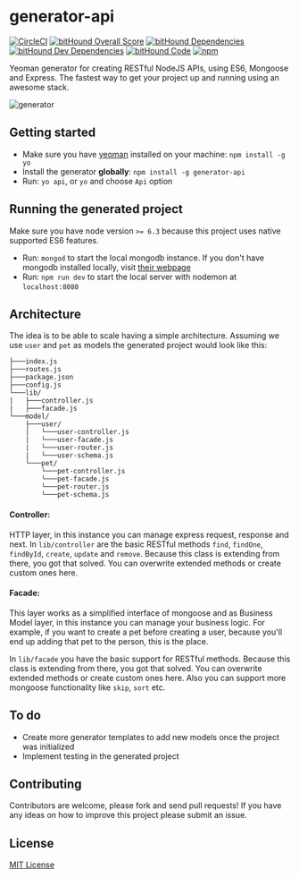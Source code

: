 # generator-api

[![CircleCI](https://circleci.com/gh/ndelvalle/generator-api.svg?style=svg)](https://circleci.com/gh/ndelvalle/generator-api)
[![bitHound Overall Score](https://www.bithound.io/github/ndelvalle/generator-api/badges/score.svg)](https://www.bithound.io/github/ndelvalle/generator-api)
[![bitHound Dependencies](https://www.bithound.io/github/ndelvalle/generator-api/badges/dependencies.svg)](https://www.bithound.io/github/ndelvalle/generator-api/master/dependencies/npm)
[![bitHound Dev Dependencies](https://www.bithound.io/github/ndelvalle/generator-api/badges/devDependencies.svg)](https://www.bithound.io/github/ndelvalle/generator-api/master/dependencies/npm)
[![bitHound Code](https://www.bithound.io/github/ndelvalle/generator-api/badges/code.svg)](https://www.bithound.io/github/ndelvalle/generator-api)
[![npm](https://img.shields.io/npm/v/generator-api.svg?maxAge=2592000?style=flat-square)](https://www.npmjs.com/package/generator-api)

Yeoman generator for creating RESTful NodeJS APIs, using ES6, Mongoose and Express. The fastest way to get your project up and running using an awesome stack.

![generator](http://yeoman.io/static/illustration-home-inverted.91b07808be.png)


## Getting started

- Make sure you have [yeoman](https://github.com/yeoman/yo) installed on your machine:
    `npm install -g yo`
- Install the generator **globally**: `npm install -g generator-api`
- Run: `yo api`, or `yo` and choose `Api` option

## Running the generated project
Make sure you have node version `>= 6.3` because this project uses native supported ES6 features.

- Run: `mongod` to start the local mongodb instance. If you don't have mongodb installed locally, visit [their webpage](https://docs.mongodb.com/manual/installation/)
- Run: `npm run dev` to start the local server with nodemon at `localhost:8080`

## Architecture
The idea is to be able to scale having a simple architecture. Assuming we use `user` and `pet` as models the generated project would look like this:

```
├───index.js
├───routes.js
├───package.json
├───config.js
└───lib/
|   ├───controller.js
|   ├───facade.js
└───model/
    ├───user/
    │   └───user-controller.js
    |   └───user-facade.js
    |   └───user-router.js
    |   └───user-schema.js
    └───pet/
        └───pet-controller.js
        └───pet-facade.js
        └───pet-router.js
        └───pet-schema.js
```

#### Controller:
HTTP layer, in this instance you can manage express request, response and next. In `lib/controller` are the basic RESTful methods `find`, `findOne`, `findById`, `create`, `update` and `remove`. Because this class is extending from there, you got that solved. You can overwrite extended methods or create custom ones here.

#### Facade:
This layer works as a simplified interface of mongoose and as Business Model layer, in this instance you can manage your business logic. For example, if you want to create a pet before creating a user, because you'll end up adding that pet to the person, this is the place.

In `lib/facade` you have the basic support for RESTful methods. Because this class is extending from there, you got that solved. You can overwrite extended methods or create custom ones here. Also you can support more mongoose functionality like `skip`, `sort` etc.


## To do
*  Create more generator templates to add new models once the project was initialized
* Implement testing in the generated project

## Contributing
Contributors are welcome, please fork and send pull requests! If you have any ideas on how to improve this project please submit an issue.


## License
[MIT License](https://github.com/ndelvalle/generator-api/blob/master/LICENSE)
